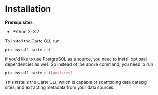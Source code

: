 # Installation

**Prerequisites:**

* Python >=3.7

To install the Carte CLI, run

```sh
pip install carte-cli
```

if you'd like to use PostgreSQL as a source, you need to install optional dependencies as well. So instead of the above command, you need to run

```sh
pip install carte-cli[postgres]
```

This installs the Carte CLI, which is capable of scaffolding data catalog sites, and extracting metadata from your data sources.
